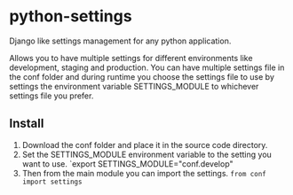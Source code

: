 # python-settings
Django like settings management for any python application.

Allows you to have multiple settings for different environments like development, staging and production. You can have multiple settings file in the conf folder and during runtime you choose the settings file to use by settings the environment variable SETTINGS_MODULE to whichever settings file you prefer.

## Install
1. Download the conf folder and place it in the source code directory.
2. Set the SETTINGS_MODULE environment variable to the setting you want to use.
   `export SETTINGS_MODULE="conf.develop"
3. Then from the main module you can import the settings.
   `from conf import settings`
